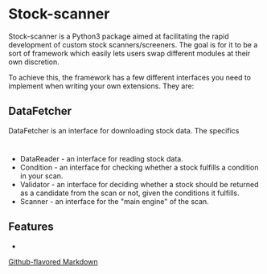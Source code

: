 # Stock-scanner
Stock-scanner is a Python3 package aimed at facilitating the rapid development of custom stock scanners/screeners. The goal is for it to be a sort of framework which easily lets users swap different modules at their own discretion.

To achieve this, the framework has a few different interfaces you need to implement when writing your own extensions. They are:

## DataFetcher
DataFetcher is an interface for downloading stock data. The specifics 

#

- DataReader - an interface for reading stock data.
- Condition - an interface for checking whether a stock fulfills a condition in your scan.
- Validator - an interface for deciding whether a stock should be returned as a candidate from the scan or not, given the conditions it fulfills.
- Scanner - an interface for the "main engine" of the scan.

## Features
- 


[Github-flavored Markdown](https://guides.github.com/features/mastering-markdown/)